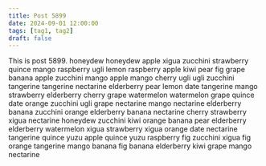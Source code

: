 ```yaml
---
title: Post 5899
date: 2024-09-01 12:00:00
tags: [tag1, tag2]
draft: false
---
```

This is post 5899.
honeydew
honeydew
apple
xigua
zucchini
strawberry
quince
mango
raspberry
ugli
lemon
raspberry
apple
kiwi
pear
fig
grape
banana
apple
zucchini
mango
apple
mango
cherry
ugli
ugli
zucchini
tangerine
tangerine
nectarine
elderberry
pear
lemon
date
tangerine
mango
strawberry
elderberry
cherry
grape
watermelon
watermelon
grape
quince
date
orange
zucchini
ugli
grape
nectarine
mango
nectarine
elderberry
banana
zucchini
orange
elderberry
banana
nectarine
cherry
strawberry
xigua
nectarine
honeydew
zucchini
kiwi
orange
banana
pear
elderberry
elderberry
watermelon
xigua
strawberry
xigua
orange
date
nectarine
tangerine
quince
yuzu
apple
quince
yuzu
raspberry
fig
zucchini
xigua
fig
orange
tangerine
mango
banana
fig
banana
elderberry
kiwi
grape
mango
nectarine
